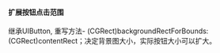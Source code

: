 #### 扩展按钮点击范围

继承UIButton, 重写方法- (CGRect)backgroundRectForBounds:(CGRect)contentRect；决定背景图大小，实际按钮大小可以扩大。
